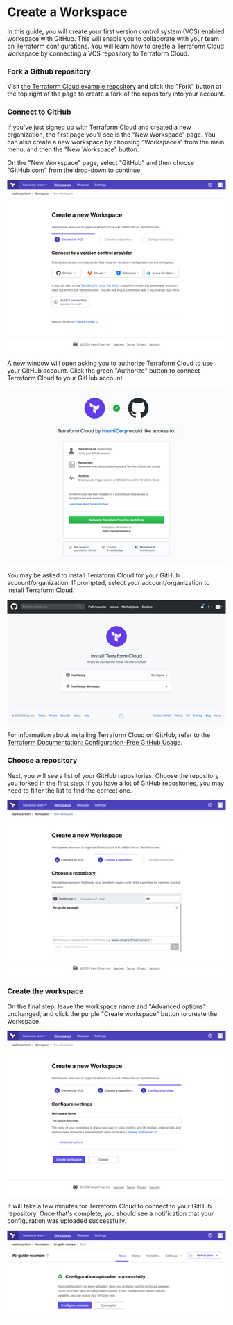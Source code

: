 # Create a Workspace

In this guide, you will create your first version control system \(VCS\) enabled workspace with GitHub. This will enable you to collaborate with your team on Terraform configurations. You will learn how to create a Terraform Cloud workspace by connecting a VCS repository to Terraform Cloud.

### Fork a Github repository

Visit [the Terraform Cloud example repository](https://github.com/hashicorp/tfc-guide-example) and click the "Fork" button at the top right of the page to create a fork of the repository into your account.

### Connect to GitHub

If you've just signed up with Terraform Cloud and created a new organization, the first page you'll see is the "New Workspace" page. You can also create a new workspace by choosing "Workspaces" from the main menu, and then the "New Workspace" button.

On the "New Workspace" page, select "GitHub" and then choose "GitHub.com" from the drop-down to continue.

![](../.gitbook/assets/new-workspace.png)

A new window will open asking you to authorize Terraform Cloud to use your GitHub account. Click the green "Authorize" button to connect Terraform Cloud to your GitHub account.

![](../.gitbook/assets/authorize-github.png)

You may be asked to install Terraform Cloud for your GitHub account/organization. If prompted, select your account/organization to install Terraform Cloud.

![](../.gitbook/assets/install-terraform-cloud.png)

For information about installing Terraform Cloud on GitHub, refer to the [Terraform Documentation: Configuration-Free GitHub Usage](https://www.terraform.io/docs/cloud/vcs/github-app.html#installing).

### Choose a repository

Next, you will see a list of your GitHub repositories. Choose the repository you forked in the first step. If you have a lot of GitHub repositories, you may need to filter the list to find the correct one.

![](../.gitbook/assets/choose-repo.png)

### Create the workspace

On the final step, leave the workspace name and "Advanced options" unchanged, and click the purple "Create workspace" button to create the workspace.

![](../.gitbook/assets/configure-settings.png)

It will take a few minutes for Terraform Cloud to connect to your GitHub repository. Once that's complete, you should see a notification that your configuration was uploaded successfully.

![](../.gitbook/assets/configuration-upload.png)

